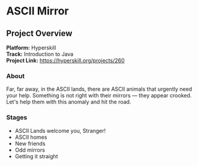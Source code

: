 # ASCII Mirror

## Project Overview
**Platform:** Hyperskill  
**Track:** Introduction to Java  
**Project Link:** https://hyperskill.org/projects/260

### About
Far, far away, in the ASCII lands, there are ASCII animals that urgently need your help. Something is not right with their mirrors — they appear crooked. Let's help them with this anomaly and hit the road.

### Stages
- ASCII Lands welcome you, Stranger!
- ASCII homes
- New friends
- Odd mirrors
- Getting it straight